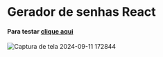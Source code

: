 # Gerador de senhas React
#### Para testar [clique aqui](https://davimdolabella.github.io/gerador_React/)
![Captura de tela 2024-09-11 172844](https://github.com/user-attachments/assets/5010447b-e3ff-4ee1-9162-aeeecabc8fc8)
